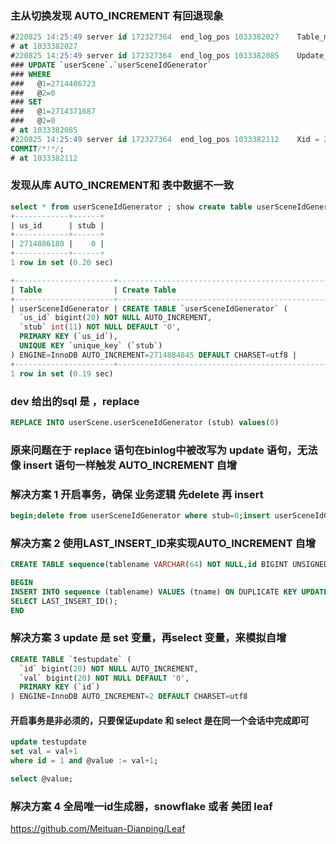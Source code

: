 
### 主从切换发现 AUTO_INCREMENT 有回退现象
```sql
#220825 14:25:49 server id 172327364  end_log_pos 1033382027 	Table_map: `userScene`.`userSceneIdGenerator` mapped to number 28790
# at 1033382027
#220825 14:25:49 server id 172327364  end_log_pos 1033382085 	Update_rows: table id 28790 flags: STMT_END_F
### UPDATE `userScene`.`userSceneIdGenerator`
### WHERE
###   @1=2714486723
###   @2=0
### SET
###   @1=2714371687
###   @2=0
# at 1033382085
#220825 14:25:49 server id 172327364  end_log_pos 1033382112 	Xid = 22244756938
COMMIT/*!*/;
# at 1033382112
```

### 发现从库 AUTO_INCREMENT和 表中数据不一致
```sql
select * from userSceneIdGenerator ; show create table userSceneIdGenerator;
+------------+------+
| us_id      | stub |
+------------+------+
| 2714886180 |    0 |
+------------+------+
1 row in set (0.20 sec)

+----------------------+-------------------------------------------------------------------------------------------------------------------------------------------------------------------------------------------------------------------------------------------------------+
| Table                | Create Table                                                                                                                                                                                                                                          |
+----------------------+-------------------------------------------------------------------------------------------------------------------------------------------------------------------------------------------------------------------------------------------------------+
| userSceneIdGenerator | CREATE TABLE `userSceneIdGenerator` (
  `us_id` bigint(20) NOT NULL AUTO_INCREMENT,
  `stub` int(11) NOT NULL DEFAULT '0',
  PRIMARY KEY (`us_id`),
  UNIQUE KEY `unique_key` (`stub`)
) ENGINE=InnoDB AUTO_INCREMENT=2714884845 DEFAULT CHARSET=utf8 |
+----------------------+-------------------------------------------------------------------------------------------------------------------------------------------------------------------------------------------------------------------------------------------------------+
1 row in set (0.19 sec)
```
### dev 给出的sql 是 ，replace
```sql
REPLACE INTO userScene.userSceneIdGenerator (stub) values(0)
```

### 原来问题在于 replace 语句在binlog中被改写为 update 语句，无法像 insert 语句一样触发 AUTO_INCREMENT 自增
### 解决方案 1 开启事务，确保 业务逻辑 先delete 再 insert
```sql
begin;delete from userSceneIdGenerator where stub=0;insert userSceneIdGenerator (stub) values (0);commit;
```
### 解决方案 2 使用LAST_INSERT_ID来实现AUTO_INCREMENT 自增
```sql
CREATE TABLE sequence(tablename VARCHAR(64) NOT NULL,id BIGINT UNSIGNED NOT NULL DEFAULT 1,PRIMARY KEY (tablename)) ENGINE=INNODB;
```
```sql
BEGIN
INSERT INTO sequence (tablename) VALUES (tname) ON DUPLICATE KEY UPDATE id=LAST_INSERT_ID(id+1);
SELECT LAST_INSERT_ID();
END
```
### 解决方案 3 update 是 set 变量，再select 变量，来模拟自增
```sql
CREATE TABLE `testupdate` (
  `id` bigint(20) NOT NULL AUTO_INCREMENT,
  `val` bigint(20) NOT NULL DEFAULT '0',
  PRIMARY KEY (`id`)
) ENGINE=InnoDB AUTO_INCREMENT=2 DEFAULT CHARSET=utf8
```
#### 开启事务是非必须的，只要保证update 和 select 是在同一个会话中完成即可
```sql
update testupdate
set val = val+1
where id = 1 and @value := val+1;

select @value;
```
### 解决方案 4 全局唯一id生成器，snowflake 或者 美团 leaf 
https://github.com/Meituan-Dianping/Leaf
